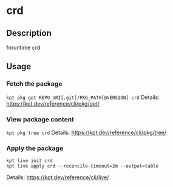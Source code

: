 # crd

## Description
fnruntime crd

## Usage

### Fetch the package
`kpt pkg get REPO_URI[.git]/PKG_PATH[@VERSION] crd`
Details: https://kpt.dev/reference/cli/pkg/get/

### View package content
`kpt pkg tree crd`
Details: https://kpt.dev/reference/cli/pkg/tree/

### Apply the package
```
kpt live init crd
kpt live apply crd --reconcile-timeout=2m --output=table
```
Details: https://kpt.dev/reference/cli/live/
